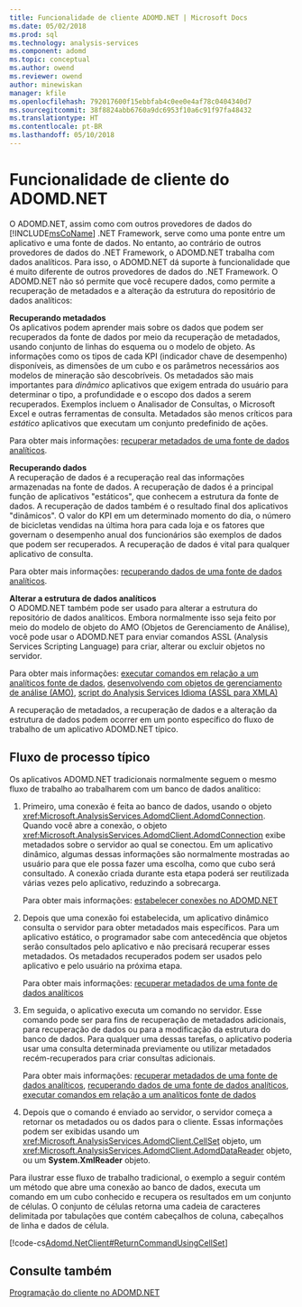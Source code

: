 ```yaml
---
title: Funcionalidade de cliente ADOMD.NET | Microsoft Docs
ms.date: 05/02/2018
ms.prod: sql
ms.technology: analysis-services
ms.component: adomd
ms.topic: conceptual
ms.author: owend
ms.reviewer: owend
author: minewiskan
manager: kfile
ms.openlocfilehash: 792017600f15ebbfab4c0ee0e4af78c0404340d7
ms.sourcegitcommit: 38f8824abb6760a9dc6953f10a6c91f97fa48432
ms.translationtype: HT
ms.contentlocale: pt-BR
ms.lasthandoff: 05/10/2018
---
```

# <a name="adomdnet-client-functionality"></a>Funcionalidade de cliente do ADOMD.NET
  O ADOMD.NET, assim como com outros provedores de dados do [!INCLUDE[msCoName](../../includes/msconame-md.md)] .NET Framework, serve como uma ponte entre um aplicativo e uma fonte de dados. No entanto, ao contrário de outros provedores de dados do .NET Framework, o ADOMD.NET trabalha com dados analíticos. Para isso, o ADOMD.NET dá suporte à funcionalidade que é muito diferente de outros provedores de dados do .NET Framework. O ADOMD.NET não só permite que você recupere dados, como permite a recuperação de metadados e a alteração da estrutura do repositório de dados analíticos:  
  
 **Recuperando metadados**  
 Os aplicativos podem aprender mais sobre os dados que podem ser recuperados da fonte de dados por meio da recuperação de metadados, usando conjunto de linhas do esquema ou o modelo de objeto. As informações como os tipos de cada KPI (indicador chave de desempenho) disponíveis, as dimensões de um cubo e os parâmetros necessários aos modelos de mineração são descobríveis. Os metadados são mais importantes para *dinâmico* aplicativos que exigem entrada do usuário para determinar o tipo, a profundidade e o escopo dos dados a serem recuperados. Exemplos incluem o Analisador de Consultas, o Microsoft Excel e outras ferramentas de consulta. Metadados são menos críticos para *estático* aplicativos que executam um conjunto predefinido de ações.  
  
 Para obter mais informações: [recuperar metadados de uma fonte de dados analíticos](../../analysis-services/multidimensional-models-adomd-net-client/retrieving-metadata-from-an-analytical-data-source.md).  
  
 **Recuperando dados**  
 A recuperação de dados é a recuperação real das informações armazenadas na fonte de dados. A recuperação de dados é a principal função de aplicativos "estáticos", que conhecem a estrutura da fonte de dados. A recuperação de dados também é o resultado final dos aplicativos "dinâmicos". O valor do KPI em um determinado momento do dia, o número de bicicletas vendidas na última hora para cada loja e os fatores que governam o desempenho anual dos funcionários são exemplos de dados que podem ser recuperados. A recuperação de dados é vital para qualquer aplicativo de consulta.  
  
 Para obter mais informações: [recuperando dados de uma fonte de dados analíticos](../../analysis-services/multidimensional-models-adomd-net-client/retrieving-data-from-an-analytical-data-source.md).  
  
 **Alterar a estrutura de dados analíticos**  
 O ADOMD.NET também pode ser usado para alterar a estrutura do repositório de dados analíticos. Embora normalmente isso seja feito por meio do modelo de objeto do AMO (Objetos de Gerenciamento de Análise), você pode usar o ADOMD.NET para enviar comandos ASSL (Analysis Services Scripting Language) para criar, alterar ou excluir objetos no servidor.  
  
 Para obter mais informações: [executar comandos em relação a um analíticos fonte de dados](../../analysis-services/multidimensional-models-adomd-net-client/executing-commands-against-an-analytical-data-source.md), [desenvolvendo com objetos de gerenciamento de análise &#40;AMO&#41;](../../analysis-services/multidimensional-models/analysis-management-objects/developing-with-analysis-management-objects-amo.md), [script do Analysis Services Idioma &#40;ASSL para XMLA&#41;](../../analysis-services/scripting/analysis-services-scripting-language-assl-for-xmla.md)  
  
 A recuperação de metadados, a recuperação de dados e a alteração da estrutura de dados podem ocorrer em um ponto específico do fluxo de trabalho de um aplicativo ADOMD.NET típico.  
  
## <a name="typical-process-flow"></a>Fluxo de processo típico  
 Os aplicativos ADOMD.NET tradicionais normalmente seguem o mesmo fluxo de trabalho ao trabalharem com um banco de dados analítico:  
  
1.  Primeiro, uma conexão é feita ao banco de dados, usando o objeto <xref:Microsoft.AnalysisServices.AdomdClient.AdomdConnection>. Quando você abre a conexão, o objeto <xref:Microsoft.AnalysisServices.AdomdClient.AdomdConnection> exibe metadados sobre o servidor ao qual se conectou. Em um aplicativo dinâmico, algumas dessas informações são normalmente mostradas ao usuário para que ele possa fazer uma escolha, como que cubo será consultado. A conexão criada durante esta etapa poderá ser reutilizada várias vezes pelo aplicativo, reduzindo a sobrecarga.  
  
     Para obter mais informações: [estabelecer conexões no ADOMD.NET](../../analysis-services/multidimensional-models-adomd-net-client/connections-in-adomd-net.md)  
  
2.  Depois que uma conexão foi estabelecida, um aplicativo dinâmico consulta o servidor para obter metadados mais específicos. Para um aplicativo estático, o programador sabe com antecedência que objetos serão consultados pelo aplicativo e não precisará recuperar esses metadados. Os metadados recuperados podem ser usados pelo aplicativo e pelo usuário na próxima etapa.  
  
     Para obter mais informações: [recuperar metadados de uma fonte de dados analíticos](../../analysis-services/multidimensional-models-adomd-net-client/retrieving-metadata-from-an-analytical-data-source.md)  
  
3.  Em seguida, o aplicativo executa um comando no servidor. Esse comando pode ser para fins de recuperação de metadados adicionais, para recuperação de dados ou para a modificação da estrutura do banco de dados. Para qualquer uma dessas tarefas, o aplicativo poderia usar uma consulta determinada previamente ou utilizar metadados recém-recuperados para criar consultas adicionais.  
  
     Para obter mais informações: [recuperar metadados de uma fonte de dados analíticos](../../analysis-services/multidimensional-models-adomd-net-client/retrieving-metadata-from-an-analytical-data-source.md), [recuperando dados de uma fonte de dados analíticos](../../analysis-services/multidimensional-models-adomd-net-client/retrieving-data-from-an-analytical-data-source.md), [executar comandos em relação a um analíticos fonte de dados](../../analysis-services/multidimensional-models-adomd-net-client/executing-commands-against-an-analytical-data-source.md)  
  
4.  Depois que o comando é enviado ao servidor, o servidor começa a retornar os metadados ou os dados para o cliente. Essas informações podem ser exibidas usando um <xref:Microsoft.AnalysisServices.AdomdClient.CellSet> objeto, um <xref:Microsoft.AnalysisServices.AdomdClient.AdomdDataReader> objeto, ou um **System.XmlReader** objeto.  
  
 Para ilustrar esse fluxo de trabalho tradicional, o exemplo a seguir contém um método que abre uma conexão ao banco de dados, executa um comando em um cubo conhecido e recupera os resultados em um conjunto de células. O conjunto de células retorna uma cadeia de caracteres delimitada por tabulações que contém cabeçalhos de coluna, cabeçalhos de linha e dados de célula.  
  
 [!code-cs[Adomd.NetClient#ReturnCommandUsingCellSet](../../analysis-services/multidimensional-models-adomd-net-client/codesnippet/csharp/adomd-net-client-functio_1.cs)]  
  
## <a name="see-also"></a>Consulte também  
 [Programação do cliente no ADOMD.NET](../../analysis-services/multidimensional-models-adomd-net-client/adomd-net-client-programming.md)  
  
  
